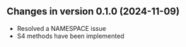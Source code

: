 ## Changes in version 0.1.0 (2024-11-09)

- Resolved a NAMESPACE issue
- S4 methods have been implemented